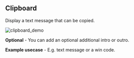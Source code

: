 ## Clipboard

Display a text message that can be copied.

![clipboard_demo](https://raw.githubusercontent.com/loyjoy/welcome/master/help/processes/process/subprocesses/clipboard_demo.png)

**Optional** - You can add an optional additional intro or outro.

**Example usecase** - E.g. text message or a win code.
